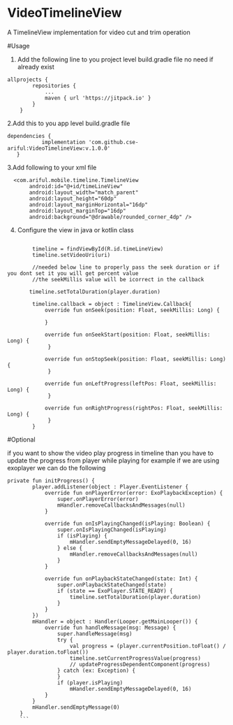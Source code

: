 # VideoTimelineView
A TimelineView implementation for video cut and trim operation


#Usage

1. Add the following line to you project level build.gradle file
   no need if already exist
```
allprojects {
		repositories {
			...
			maven { url 'https://jitpack.io' }
		}
	}
 ```
 
 2.Add this to you app level build.gradle file
 
 ```
 dependencies {
	        implementation 'com.github.cse-ariful:VideoTimelineView:v.1.0.0'
	}
 ```
 
 3.Add following to your xml file
 
 ```
   <com.ariful.mobile.timeline.TimelineView
        android:id="@+id/timeLineView"
        android:layout_width="match_parent"
        android:layout_height="60dp"
        android:layout_marginHorizontal="16dp"
        android:layout_marginTop="16dp"
        android:background="@drawable/rounded_corner_4dp" />
```

4. Configure the view in java or kotlin class
```
  
        timeline = findViewById(R.id.timeLineView)
        timeline.setVideoUri(uri)
        
        //needed below line to properly pass the seek duration or if you dont set it you will get percent value
        //the seekMillis value will be icorrect in the callback
       
       timeline.setTotalDuration(player.duration)
        
        timeline.callback = object : TimelineView.Callback{
            override fun onSeek(position: Float, seekMillis: Long) {
                 
            }

            override fun onSeekStart(position: Float, seekMillis: Long) {
             }

            override fun onStopSeek(position: Float, seekMillis: Long) {
             }

            override fun onLeftProgress(leftPos: Float, seekMillis: Long) {
             }

            override fun onRightProgress(rightPos: Float, seekMillis: Long) {
             }
        }

```

#Optional

if you want to show the video play progress in timeline than you have to update the progress from player while playing 
for example if we are using exoplayer we can do the following 

```
private fun initProgress() {
        player.addListener(object : Player.EventListener {
            override fun onPlayerError(error: ExoPlaybackException) {
                super.onPlayerError(error)
                mHandler.removeCallbacksAndMessages(null)
            }

            override fun onIsPlayingChanged(isPlaying: Boolean) {
                super.onIsPlayingChanged(isPlaying)
                if (isPlaying) {
                    mHandler.sendEmptyMessageDelayed(0, 16)
                } else {
                    mHandler.removeCallbacksAndMessages(null)
                }
            }

            override fun onPlaybackStateChanged(state: Int) {
                super.onPlaybackStateChanged(state)
                if (state == ExoPlayer.STATE_READY) { 
                    timeline.setTotalDuration(player.duration) 
                }
            }
        })
        mHandler = object : Handler(Looper.getMainLooper()) {
            override fun handleMessage(msg: Message) {
                super.handleMessage(msg)
                try {
                    val progress = (player.currentPosition.toFloat() / player.duration.toFloat())
                    timeline.setCurrentProgressValue(progress)
                    // updateProgressDependentComponent(progress)
                } catch (ex: Exception) {
                }
                if (player.isPlaying)
                    mHandler.sendEmptyMessageDelayed(0, 16)
            }
        }
        mHandler.sendEmptyMessage(0)
    }
    ```
 
